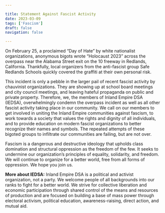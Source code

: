 ```yaml
---

title: Statement Against Fascist Activity
date: 2023-03-09
tags: ['Fascism']
draft: false
navigation: false

---
```


On February 25, a proclaimed “Day of Hate” by white nationalist organizations, anonymous bigots wrote “Holocaust 2023” across the overpass near the Alabama Street exit on the 10 freeway in Redlands, California.<!-- more --> Thankfully, local organizers from the anti-fascist group Safe Redlands Schools quickly covered the graffiti at their own personal risk.

This incident is only a pebble in the larger pail of recent fascist activity by chauvinist organizations. They are showing up at school board meetings and city council meetings, and leaving hateful propaganda on public and private property. Therefore, we, the members of Inland Empire DSA (IEDSA), overwhelmingly condemn the overpass incident as well as all other fascist activity taking place in our community. We call on our members to get involved in uniting the Inland Empire communities against fascism, to work towards a society that values the rights and dignity of all individuals, and to provide education on modern fascist organizations to better recognize their names and symbols. The repeated attempts of these bigoted groups to infiltrate our communities are failing, but are not over.

Fascism is a dangerous and destructive ideology that upholds class domination and structural oppression as the freedom of the few. It seeks to undermine our organization’s principles of equality, solidarity, and freedom. We will continue to organize for a better world, free from all forms of oppression. We hope you join us. 

**More about IEDSA:** Inland Empire DSA is a political and activist organization, not a party. We welcome people of all backgrounds into our ranks to fight for a better world. We strive for collective liberation and economic participation through shared control of the means and resources of production and are focused on building a base of mass power through electoral activism, political education, awareness-raising, direct action, and mutual aid.